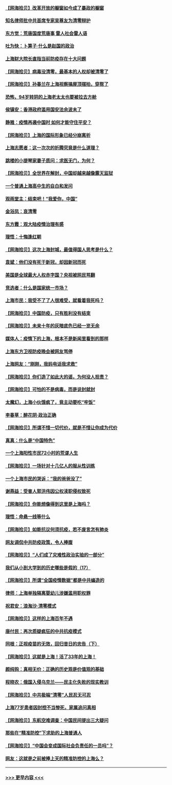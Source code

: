 #### [【网海拾贝】改革开放的橱窗如今成了暴政的橱窗](../pages/nsc993/n13717722.md?t=04230051) 
#### [知名律师批中共首席专家吴尊友为清零辩护](../pages/nsc993/n13717705.md?t=04230051) 
#### [东方觉：荒唐国度荒唐事 雷人社会雷人语](../pages/nsc993/n13716733.md?t=04230051) 
#### [吐为快：卜算子·什么是赵国的政治](../pages/nsc993/n13716683.md?t=04230051) 
#### [上海财大院长直指当前防疫存在十大问题](../pages/nsc993/n13716670.md?t=04230051) 
#### [【网海拾贝】病毒没清零，最基本的人权却被清零了](../pages/nsc993/n13716295.md?t=04230051) 
#### [【网海拾贝】孙春兰在上海视察搞屋顶摆拍，穿帮了](../pages/nsc993/n13715212.md?t=04230051) 
#### [恐怖，94岁转阴的上海老太太也要被拉去方舱](../pages/nsc993/n13715170.md?t=04230051) 
#### [侯镇安：香港政府滥用国安法余波未了](../pages/nsc993/n13715143.md?t=04230051) 
#### [静雅：疫情再袭中国时 如何才能守住平安？](../pages/nsc993/n13713292.md?t=04230051) 
#### [【网海拾贝】上海的国际形象已经分崩离析](../pages/nsc993/n13714379.md?t=04230051) 
#### [上海志愿者：这一次次的折腾究竟是什么道理？](../pages/nsc993/n13714370.md?t=04230051) 
#### [跳楼的小提琴家妻子质问：求医无门，为何？](../pages/nsc993/n13713654.md?t=04230051) 
#### [【网海拾贝】全世界在解封，中国却越来越像露天监狱](../pages/nsc993/n13713632.md?t=04230051) 
#### [一个普通上海高中生的自白和发问](../pages/nsc993/n13713613.md?t=04230051) 
#### [观雨堂主：结束吧！“我爱你，中国”](../pages/nsc993/n13713568.md?t=04230051) 
#### [金浴凤：哀清零](../pages/nsc993/n13713507.md?t=04230051) 
#### [东方霞：观大陆疫情治理有感](../pages/nsc993/n13713502.md?t=04230051) 
#### [理悟：十悔逢红朝](../pages/nsc993/n13713500.md?t=04230051) 
#### [【网海拾贝】这次上海封城，最值得国人思考是什么？](../pages/nsc993/n13712983.md?t=04230051) 
#### [袁斌：他们没有死于新冠，却因新冠而死](../pages/nsc993/n13712971.md?t=04230051) 
#### [美国是全球最大人权赤字国？央视被网民骂翻](../pages/nsc993/n13712475.md?t=04230051) 
#### [竞选者：什么是国家统一市场？](../pages/nsc993/n13712470.md?t=04230051) 
#### [上海市民：我受不了了人很难受，就看着我死吗？](../pages/nsc993/n13712354.md?t=04230051) 
#### [【网海拾贝】中国防疫，只有胜利没有结束](../pages/nsc993/n13712343.md?t=04230051) 
#### [【网海拾贝】未来十年的灰暗底色已经一览无余](../pages/nsc993/n13711555.md?t=04230051) 
#### [媒体人：疫情下的上海，根本不是新闻里看到的那样](../pages/nsc993/n13711529.md?t=04230051) 
#### [上海东方卫视防疫晚会被网友骂停](../pages/nsc993/n13711504.md?t=04230051) 
#### [上海网友：“刚刚，我妈电话我求救”](../pages/nsc993/n13710629.md?t=04230051) 
#### [【网海拾贝】你们造了如此大的谣，为何没人担责？](../pages/nsc993/n13710606.md?t=04230051) 
#### [【网海拾贝】可怕的不是病毒，而是说封就封](../pages/nsc993/n13709731.md?t=04230051) 
#### [太魔幻，上海小伙饿疯了，竟主动要吃“牢饭”](../pages/nsc993/n13709700.md?t=04230051) 
#### [李春草：醉花阴·政治正确](../pages/nsc993/n13709048.md?t=04230051) 
#### [【网海拾贝】所谓不惜一切代价，就是不惜让你成为代价](../pages/nsc993/n13708201.md?t=04230051) 
#### [真真：什么是“中国特色”](../pages/nsc993/n13708141.md?t=04230051) 
#### [一个上海阳性市民72小时的荒谬人生](../pages/nsc993/n13706620.md?t=04230051) 
#### [【网海拾贝】一场针对十几亿人的服从性训练](../pages/nsc993/n13706555.md?t=04230051) 
#### [一个上海市民的哭诉：“我的爸爸没了”](../pages/nsc993/n13706497.md?t=04230051) 
#### [谢燕益：受害人郭洪伟因公权渎职侵权致死](../pages/nsc993/n13706184.md?t=04230051) 
#### [【网海拾贝】你能想像得到这里是上海吗？](../pages/nsc993/n13704442.md?t=04230051) 
#### [理悟：命悬一线等什么](../pages/nsc993/n13703131.md?t=04230051) 
#### [【网海拾贝】如能抗议何须抗疫，若不废言怎有肺炎](../pages/nsc993/n13701767.md?t=04230051) 
#### [网友调侃中共防疫政策，令人捧腹](../pages/nsc993/n13701561.md?t=04230051) 
#### [【网海拾贝】“人们成了灾难性政治实验的一部分”](../pages/nsc993/n13698988.md?t=04230051) 
#### [我们从小到大学到的历史哪些是假的（17）](../pages/nsc993/n13698883.md?t=04230051) 
#### [【网海拾贝】所谓“全国疫情数据”都是中共编造的](../pages/nsc993/n13694674.md?t=04230051) 
#### [律师：上海单独隔离婴幼儿涉嫌滥用职权罪](../pages/nsc993/n13694627.md?t=04230051) 
#### [祝君安：浪淘沙·清零模式](../pages/nsc993/n13694452.md?t=04230051) 
#### [【网海拾贝】这样的上海百年不遇](../pages/nsc993/n13692603.md?t=04230051) 
#### [唐付民：再次质疑疯狂的中共抗疫模式](../pages/nsc993/n13691971.md?t=04230051) 
#### [同根：正视疫苗的无效，回归昔日的忠告（下）](../pages/nsc993/n13688756.md?t=04230051) 
#### [【网海拾贝】这就是上海！活了33年的上海！](../pages/nsc993/n13688654.md?t=04230051) 
#### [颜纯钩：真相无价：正确的历史观是价值观的基础](../pages/nsc993/n13688555.md?t=04230051) 
#### [程晓农：俄国入侵乌克兰——民主化失败的现实教训](../pages/nsc993/n13686006.md?t=04230051) 
#### [【网海拾贝】中共极端“清零”人民忍无可忍](../pages/nsc993/n13685914.md?t=04230051) 
#### [上海77岁患者因封控不当惨死，家属追问真相](../pages/nsc993/n13685891.md?t=04230051) 
#### [【网海拾贝】东航空难调查：中国民间提出三大疑问](../pages/nsc993/n13683137.md?t=04230051) 
#### [那些在“精准防控”下求助的上海普通人](../pages/nsc993/n13683088.md?t=04230051) 
#### [【网海拾贝】“中国会变成国际社会负责任的一员吗”？](../pages/nsc993/n13680707.md?t=04230051) 
#### [网友：这就是之前被捧上天的精准防控的上海么？](../pages/nsc993/n13680287.md?t=04230051) 

----
#### [ >>> 更早内容 <<< ](../indexes/nsc993-earlier.md)
